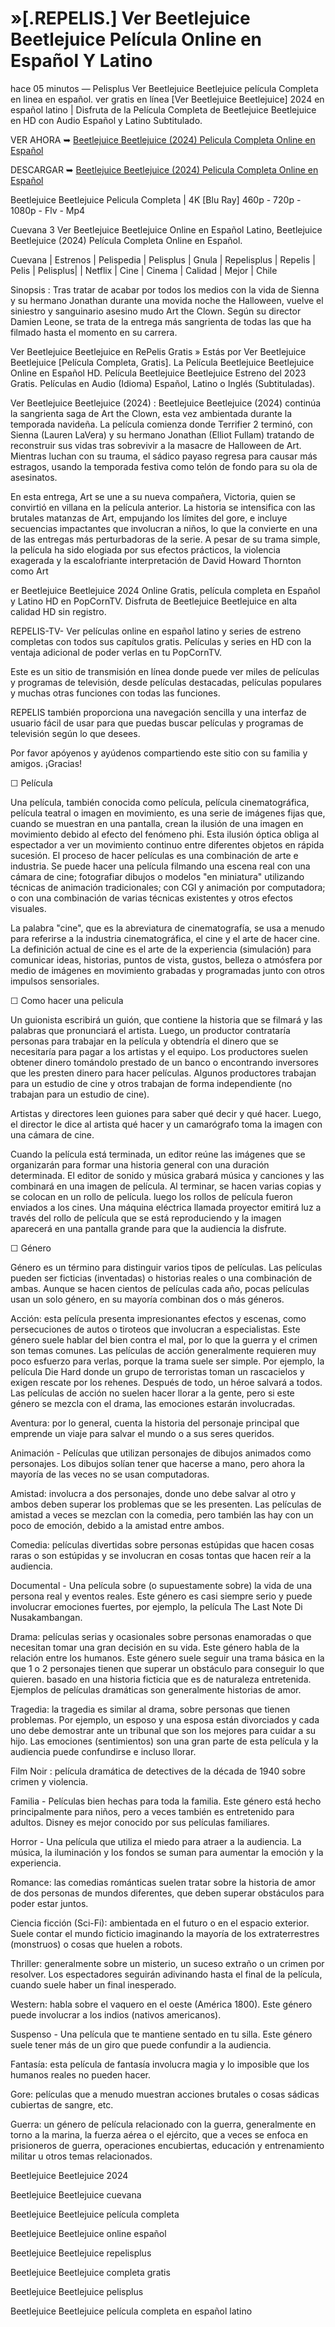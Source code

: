 # »[.REPELIS.] Ver Beetlejuice Beetlejuice Película Online en Español Y Latino
hace 05 minutos — Pelisplus Ver Beetlejuice Beetlejuice película Completa en linea en español. ver gratis en línea [Ver Beetlejuice Beetlejuice] 2024 en español latino | Disfruta de la Película Completa de Beetlejuice Beetlejuice en HD con Audio Español y Latino Subtitulado.

VER AHORA ➥ [Beetlejuice Beetlejuice (2024) Pelicula Completa Online en Español](https://t.co/RaM9K5SEeU)

DESCARGAR ➥ [Beetlejuice Beetlejuice (2024) Pelicula Completa Online en Español](https://t.co/RaM9K5SEeU)

Beetlejuice Beetlejuice Pelicula Completa | 4K [Blu Ray] 460p - 720p - 1080p - Flv - Mp4

Cuevana 3 Ver Beetlejuice Beetlejuice Online en Español Latino, Beetlejuice Beetlejuice (2024) Película Completa Online en Español.

Cuevana | Estrenos | Pelispedia | Pelisplus | Gnula | Repelisplus | Repelis | Pelis | Pelisplus| | Netflix | Cine | Cinema | Calidad | Mejor | Chile

Sinopsis : Tras tratar de acabar por todos los medios con la vida de Sienna y su hermano Jonathan durante una movida noche the Halloween, vuelve el siniestro y sanguinario asesino mudo Art the Clown. Según su director Damien Leone, se trata de la entrega más sangrienta de todas las que ha filmado hasta el momento en su carrera.

Ver Beetlejuice Beetlejuice en RePelis Gratis » Estás por Ver Beetlejuice Beetlejuice [Película Completa, Gratis]. La Película Beetlejuice Beetlejuice Online en Español HD. Película Beetlejuice Beetlejuice Estreno del 2023 Gratis. Películas en Audio (Idioma) Español, Latino o Inglés (Subtituladas).

Ver Beetlejuice Beetlejuice (2024) : Beetlejuice Beetlejuice (2024) continúa la sangrienta saga de Art the Clown, esta vez ambientada durante la temporada navideña. La película comienza donde Terrifier 2 terminó, con Sienna (Lauren LaVera) y su hermano Jonathan (Elliot Fullam) tratando de reconstruir sus vidas tras sobrevivir a la masacre de Halloween de Art. Mientras luchan con su trauma, el sádico payaso regresa para causar más estragos, usando la temporada festiva como telón de fondo para su ola de asesinatos.

En esta entrega, Art se une a su nueva compañera, Victoria, quien se convirtió en villana en la película anterior. La historia se intensifica con las brutales matanzas de Art, empujando los límites del gore, e incluye secuencias impactantes que involucran a niños, lo que la convierte en una de las entregas más perturbadoras de la serie. A pesar de su trama simple, la película ha sido elogiada por sus efectos prácticos, la violencia exagerada y la escalofriante interpretación de David Howard Thornton como Art​

er Beetlejuice Beetlejuice 2024 Online Gratis, película completa en Español y Latino HD en PopCornTV. Disfruta de Beetlejuice Beetlejuice en alta calidad HD sin registro.

REPELIS-TV- Ver películas online en español latino y series de estreno completas con todos sus capítulos gratis. Películas y series en HD con la ventaja adicional de poder verlas en tu PopCornTV.

Este es un sitio de transmisión en línea donde puede ver miles de películas y programas de televisión, desde películas destacadas, películas populares y muchas otras funciones con todas las funciones.

REPELIS también proporciona una navegación sencilla y una interfaz de usuario fácil de usar para que puedas buscar películas y programas de televisión según lo que desees.

Por favor apóyenos y ayúdenos compartiendo este sitio con su familia y amigos. ¡Gracias!

☐ Película

Una película, también conocida como película, película cinematográfica, película teatral o imagen en movimiento, es una serie de imágenes fijas que, cuando se muestran en una pantalla, crean la ilusión de una imagen en movimiento debido al efecto del fenómeno phi. Esta ilusión óptica obliga al espectador a ver un movimiento continuo entre diferentes objetos en rápida sucesión. El proceso de hacer películas es una combinación de arte e industria. Se puede hacer una película filmando una escena real con una cámara de cine; fotografiar dibujos o modelos "en miniatura" utilizando técnicas de animación tradicionales; con CGI y animación por computadora; o con una combinación de varias técnicas existentes y otros efectos visuales.

La palabra "cine", que es la abreviatura de cinematografía, se usa a menudo para referirse a la industria cinematográfica, el cine y el arte de hacer cine. La definición actual de cine es el arte de la experiencia (simulación) para comunicar ideas, historias, puntos de vista, gustos, belleza o atmósfera por medio de imágenes en movimiento grabadas y programadas junto con otros impulsos sensoriales.

☐ Como hacer una pelicula

Un guionista escribirá un guión, que contiene la historia que se filmará y las palabras que pronunciará el artista. Luego, un productor contrataría personas para trabajar en la película y obtendría el dinero que se necesitaría para pagar a los artistas y el equipo. Los productores suelen obtener dinero tomándolo prestado de un banco o encontrando inversores que les presten dinero para hacer películas. Algunos productores trabajan para un estudio de cine y otros trabajan de forma independiente (no trabajan para un estudio de cine).

Artistas y directores leen guiones para saber qué decir y qué hacer. Luego, el director le dice al artista qué hacer y un camarógrafo toma la imagen con una cámara de cine.

Cuando la película está terminada, un editor reúne las imágenes que se organizarán para formar una historia general con una duración determinada. El editor de sonido y música grabará música y canciones y las combinará en una imagen de película. Al terminar, se hacen varias copias y se colocan en un rollo de película. luego los rollos de película fueron enviados a los cines. Una máquina eléctrica llamada proyector emitirá luz a través del rollo de película que se está reproduciendo y la imagen aparecerá en una pantalla grande para que la audiencia la disfrute.

☐ Género

Género es un término para distinguir varios tipos de películas. Las películas pueden ser ficticias (inventadas) o historias reales o una combinación de ambas. Aunque se hacen cientos de películas cada año, pocas películas usan un solo género, en su mayoría combinan dos o más géneros.

Acción: esta película presenta impresionantes efectos y escenas, como persecuciones de autos o tiroteos que involucran a especialistas. Este género suele hablar del bien contra el mal, por lo que la guerra y el crimen son temas comunes. Las películas de acción generalmente requieren muy poco esfuerzo para verlas, porque la trama suele ser simple. Por ejemplo, la película Die Hard donde un grupo de terroristas toman un rascacielos y exigen rescate por los rehenes. Después de todo, un héroe salvará a todos. Las películas de acción no suelen hacer llorar a la gente, pero si este género se mezcla con el drama, las emociones estarán involucradas.

Aventura: por lo general, cuenta la historia del personaje principal que emprende un viaje para salvar el mundo o a sus seres queridos.

Animación - Películas que utilizan personajes de dibujos animados como personajes. Los dibujos solían tener que hacerse a mano, pero ahora la mayoría de las veces no se usan computadoras.

Amistad: involucra a dos personajes, donde uno debe salvar al otro y ambos deben superar los problemas que se les presenten. Las películas de amistad a veces se mezclan con la comedia, pero también las hay con un poco de emoción, debido a la amistad entre ambos.

Comedia: películas divertidas sobre personas estúpidas que hacen cosas raras o son estúpidas y se involucran en cosas tontas que hacen reír a la audiencia.

Documental - Una película sobre (o supuestamente sobre) la vida de una persona real y eventos reales. Este género es casi siempre serio y puede involucrar emociones fuertes, por ejemplo, la película The Last Note Di Nusakambangan.

Drama: películas serias y ocasionales sobre personas enamoradas o que necesitan tomar una gran decisión en su vida. Este género habla de la relación entre los humanos. Este género suele seguir una trama básica en la que 1 o 2 personajes tienen que superar un obstáculo para conseguir lo que quieren. basado en una historia ficticia que es de naturaleza entretenida. Ejemplos de películas dramáticas son generalmente historias de amor.

Tragedia: la tragedia es similar al drama, sobre personas que tienen problemas. Por ejemplo, un esposo y una esposa están divorciados y cada uno debe demostrar ante un tribunal que son los mejores para cuidar a su hijo. Las emociones (sentimientos) son una gran parte de esta película y la audiencia puede confundirse e incluso llorar.

Film Noir : película dramática de detectives de la década de 1940 sobre crimen y violencia.

Familia - Películas bien hechas para toda la familia. Este género está hecho principalmente para niños, pero a veces también es entretenido para adultos. Disney es mejor conocido por sus películas familiares.

Horror - Una película que utiliza el miedo para atraer a la audiencia. La música, la iluminación y los fondos se suman para aumentar la emoción y la experiencia.

Romance: las comedias románticas suelen tratar sobre la historia de amor de dos personas de mundos diferentes, que deben superar obstáculos para poder estar juntos.

Ciencia ficción (Sci-Fi): ambientada en el futuro o en el espacio exterior. Suele contar el mundo ficticio imaginando la mayoría de los extraterrestres (monstruos) o cosas que huelen a robots.

Thriller: generalmente sobre un misterio, un suceso extraño o un crimen por resolver. Los espectadores seguirán adivinando hasta el final de la película, cuando suele haber un final inesperado.

Western: habla sobre el vaquero en el oeste (América 1800). Este género puede involucrar a los indios (nativos americanos).

Suspenso - Una película que te mantiene sentado en tu silla. Este género suele tener más de un giro que puede confundir a la audiencia.

Fantasía: esta película de fantasía involucra magia y lo imposible que los humanos reales no pueden hacer.

Gore: películas que a menudo muestran acciones brutales o cosas sádicas cubiertas de sangre, etc.

Guerra: un género de película relacionado con la guerra, generalmente en torno a la marina, la fuerza aérea o el ejército, que a veces se enfoca en prisioneros de guerra, operaciones encubiertas, educación y entrenamiento militar u otros temas relacionados.

Beetlejuice Beetlejuice 2024

Beetlejuice Beetlejuice cuevana

Beetlejuice Beetlejuice película completa

Beetlejuice Beetlejuice online español

Beetlejuice Beetlejuice repelisplus

Beetlejuice Beetlejuice completa gratis

Beetlejuice Beetlejuice pelisplus

Beetlejuice Beetlejuice película completa en español latino
